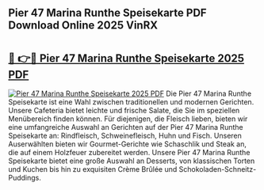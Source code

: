 ## Pier 47 Marina Runthe Speisekarte PDF Download Online 2025 VinRX

# <h2><a href="http://gc8adm.nevu.top/?p=Pier+47+Marina+Runthe+Speisekarte">🔗 👉🔴 Pier 47 Marina Runthe Speisekarte 2025 PDF</a></h2>

[![Pier 47 Marina Runthe Speisekarte 2025 PDF](https://i.imgur.com/dBaPXMq.png)](http://gc8adm.nevu.top/?p=Pier+47+Marina+Runthe+Speisekarte)
Die Pier 47 Marina Runthe Speisekarte ist eine Wahl zwischen traditionellen und modernen Gerichten. Unsere Cafeteria bietet leichte und frische Salate, die Sie im speziellen Menübereich finden können. Für diejenigen, die Fleisch lieben, bieten wir eine umfangreiche Auswahl an Gerichten auf der Pier 47 Marina Runthe Speisekarte an: Rindfleisch, Schweinefleisch, Huhn und Fisch. Unseren Auserwählten bieten wir Gourmet-Gerichte wie Schaschlik und Steak an, die auf einem Holzfeuer zubereitet werden. Unsere Pier 47 Marina Runthe Speisekarte bietet eine große Auswahl an Desserts, von klassischen Torten und Kuchen bis hin zu exquisiten Crème Brûlée und Schokoladen-Schneitz-Puddings.
